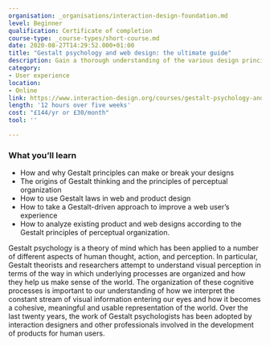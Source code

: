 ```yaml
---
organisation: _organisations/interaction-design-foundation.md
level: Beginner
qualification: Certificate of completion
course-type: _course-types/short-course.md
date: 2020-08-27T14:29:52.000+01:00
title: "Gestalt psychology and web design: the ultimate guide"
description: Gain a thorough understanding of the various design principles that come together to create a user’s experience when using a product or service.
category:
- User experience
location:
- Online
link: https://www.interaction-design.org/courses/gestalt-psychology-and-web-design-the-ultimate-guide
length: '12 hours over five weeks'
cost: "£144/yr or £30/month"
tool: ''

---
```

### What you’ll learn

* How and why Gestalt principles can make or break your designs
* The origins of Gestalt thinking and the principles of perceptual organization
* How to use Gestalt laws in web and product design
* How to take a Gestalt-driven approach to improve a web user’s experience
* How to analyze existing product and web designs according to the Gestalt principles of perceptual organization.

Gestalt psychology is a theory of mind which has been applied to a number of different aspects of human thought, action, and perception. In particular, Gestalt theorists and researchers attempt to understand visual perception in terms of the way in which underlying processes are organized and how they help us make sense of the world. The organization of these cognitive processes is important to our understanding of how we interpret the constant stream of visual information entering our eyes and how it becomes a cohesive, meaningful and usable representation of the world. Over the last twenty years, the work of Gestalt psychologists has been adopted by interaction designers and other professionals involved in the development of products for human users.